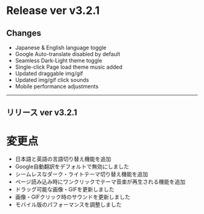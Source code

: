 # Release ver v3.2.1

## Changes

- Japanese & English language toggle
- Google Auto-translate disabled by default
- Seamless Dark-Light theme toggle
- Single-click Page load theme music added
- Updated draggable img/gif
- Updated img/gif click sounds
- Mobile performance adjustments

---

## リリース ver v3.2.1

# 変更点

- 日本語と英語の言語切り替え機能を追加
- Google自動翻訳をデフォルトで無効にしました
- シームレスなダーク・ライトテーマ切り替え機能を追加
- ページ読み込み時にワンクリックでテーマ音楽が再生される機能を追加
- ドラッグ可能な画像・GIFを更新しました
- 画像・GIFクリック時のサウンドを更新しました
- モバイル版のパフォーマンスを調整しました